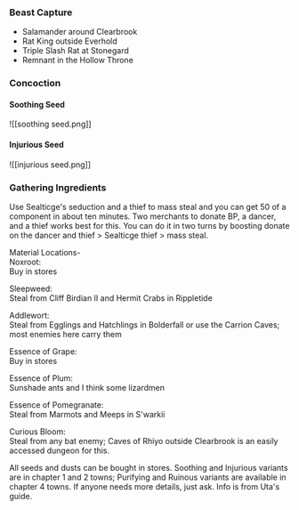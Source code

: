 ### Beast Capture

- Salamander around Clearbrook
- Rat King outside Everhold
- Triple Slash Rat at Stonegard
- Remnant in the Hollow Throne

### Concoction

#### Soothing Seed

![[soothing seed.png]]

#### Injurious Seed

![[injurious seed.png]]


### Gathering Ingredients

Use Sealticge's seduction and a thief to mass steal and you can get 50 of a component in about ten minutes. Two merchants to donate BP, a dancer, and a thief works best for this. You can do it in two turns by boosting donate on the dancer and thief > Sealticge thief > mass steal.  
  
Material Locations-  
Noxroot:  
Buy in stores  
  
Sleepweed:  
Steal from Cliff Birdian II and Hermit Crabs in Rippletide  
  
Addlewort:  
Steal from Egglings and Hatchlings in Bolderfall or use the Carrion Caves; most enemies here carry them  
  
Essence of Grape:  
Buy in stores  
  
Essence of Plum:  
Sunshade ants and I think some lizardmen  
  
Essence of Pomegranate:  
Steal from Marmots and Meeps in S'warkii  
  
Curious Bloom:  
Steal from any bat enemy; Caves of Rhiyo outside Clearbrook is an easily accessed dungeon for this.  
  
All seeds and dusts can be bought in stores. Soothing and Injurious variants are in chapter 1 and 2 towns; Purifying and Ruinous variants are available in chapter 4 towns. If anyone needs more details, just ask. Info is from Uta's guide.